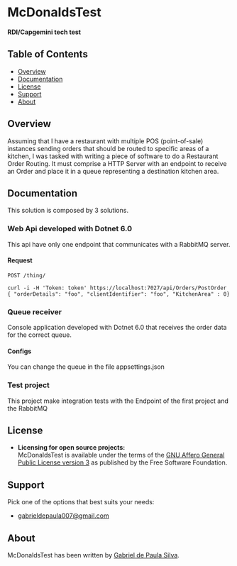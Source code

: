 # McDonaldsTest
**RDI/Capgemini tech test**

## Table of Contents

* [Overview](#overview)
* [Documentation](#documentation)
* [License](#license)
* [Support](#support)
* [About](#about)

## Overview

Assuming that I have a restaurant with multiple POS (point-of-sale) instances sending orders that should be routed to specific
areas of a kitchen, I was tasked with writing a piece of software to do a Restaurant Order Routing.
It must comprise a HTTP Server with an endpoint to receive an Order and place it in a queue representing a destination kitchen area.

## Documentation

This solution is composed by 3 solutions. 

### Web Api developed with Dotnet 6.0
This api have only one endpoint that communicates with a RabbitMQ server.
#### Request
`POST /thing/`

    curl -i -H 'Token: token' https://localhost:7027/api/Orders/PostOrder
    { "orderDetails": "foo", "clientIdentifier": "foo", "KitchenArea" : 0}
    
### Queue receiver
Console application developed with Dotnet 6.0 that receives the order data for the correct queue.
#### Configs
You can change the queue in the file appsettings.json

### Test project
This project make integration tests with the Endpoint of the first project and the RabbitMQ

## License

* **Licensing for open source projects:**  
  McDonaldsTest is available under the terms of the [GNU Affero General Public License version 3](http://www.gnu.org/licenses/agpl-3.0.html) as published by the Free Software Foundation.

## Support

Pick one of the options that best suits your needs:
* [gabrieldepaula007@gmail.com](mailto:gabrieldepaula007@gmail.com)

## About

McDonaldsTest has been written by [Gabriel de Paula Silva](https://www.linkedin.com/in/gabriel-depaula16/).
